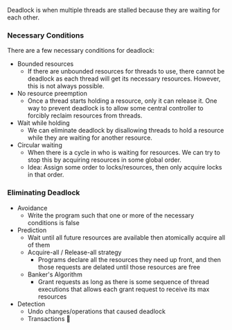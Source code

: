 Deadlock is when multiple threads are stalled because they are waiting for each other. 

### Necessary Conditions
There are a few necessary conditions for deadlock:
- Bounded resources
	- If there are unbounded resources for threads to use, there cannot be deadlock as each thread will get its necessary resources. However, this is not always possible. 
- No resource preemption
	- Once a thread starts holding a resource, only it can release it. One way to prevent deadlock is to allow some central controller to forcibly reclaim resources from threads.
- Wait while holding
	- We can eliminate deadlock by disallowing threads to hold a resource while they are waiting for another resource.
- Circular waiting
	- When there is a cycle in who is waiting for resources. We can try to stop this by acquiring resources in some global order.
	- Idea: Assign some order to locks/resources, then only acquire locks in that order.

### Eliminating Deadlock
- Avoidance
	- Write the program such that one or more of the necessary conditions is false
- Prediction
	- Wait until all future resources are available then atomically acquire all of them
	- Acquire-all / Release-all strategy 
		- Programs declare all the resources they need up front, and then those requests are delated until those resources are free
	- Banker's Algorithm
		- Grant requests as long as there is some sequence of thread executions that allows each grant request to receive its max resources
- Detection
	- Undo changes/operations that caused deadlock
	- Transactions 👀